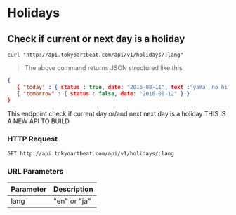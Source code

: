 # Holidays

## Check if current or next day is a holiday

```shell
curl "http://api.tokyoartbeat.com/api/v1/holidays/:lang"
```

> The above command returns JSON structured like this 

```json
{
   { "today" : { status : true, date: "2016-08-11", text :"yama  no hi" } },
   { "tomorrow" : { status : false, date: "2016-08-12" } }
}
```

This endpoint check if current day or/and next next day is a holiday THIS IS A NEW API TO BUILD

### HTTP Request

`GET http://api.tokyoartbeat.com/api/v1/holidays/:lang`

### URL Parameters

Parameter | Description
--------- | -----------
lang | "en" or "ja"
